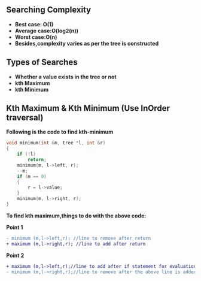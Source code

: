 ## Searching Complexity
+ **Best case: O(1)** 
+ **Average case:O(log2(n))** 
+ **Worst case:O(n)** 
+ **Besides,complexity varies as per the tree is constructed** 

## Types of Searches
+ **Whether a value exists in the tree or not**
+ **kth Maximum**
+ **kth Minimum**


## Kth Maximum & Kth Minimum (Use InOrder traversal)

**Following is the code to find kth-minimum** 

```cpp
void minimum(int &m, tree *l, int &r)
{
    if (!l)
        return;
    minimum(m, l->left, r);
    --m;
    if (m == 0)
    {
        r = l->value;
    }
    minimum(m, l->right, r);
}
```
**To find kth maximum,things to do with the above code:**  

**Point 1** 

```diff
- minimum (m,l->left,r); //line to remove after return
+ maximum (m,l->right,r); //line to add after return
```

**Point 2**
```diff
+ maximum (m,l->left,r);//line to add after if statement for evaluation of m's value
- minimum (m,l->right,r);//line to remove after the above line is added
```
